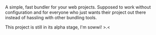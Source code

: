 A simple, fast bundler for your web projects. Supposed to work without configuration and for everyone who just wants their project out there instead of hassling with other bundling tools.

This project is still in its alpha stage, I'm sowwi! >.<